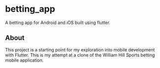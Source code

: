 # betting_app

A betting app for Android and iOS built using flutter.

## About

This project is a starting point for my exploration into mobile development 
with Flutter. This is my attempt at a clone of the William Hill Sports betting mobile application.

